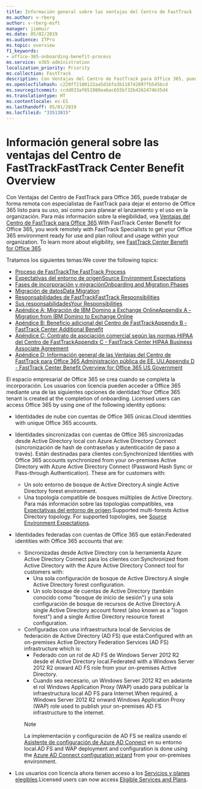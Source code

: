 ```yaml
---
title: Información general sobre las ventajas del Centro de FastTrack
ms.author: v-rberg
author: v-rberg-msft
manager: jimmuir
ms.date: 05/02/2019
ms.audience: ITPro
ms.topic: overview
f1_keywords:
- office-365-onboarding-benefit-process
ms.service: o365-administration
localization_priority: Priority
ms.collection: FastTrack
description: Con Ventajas del Centro de FastTrack para Office 365, puede trabajar de forma remota con especialistas de FastTrack para dejar el entorno de Office 365 listo para su uso, así como para planear el lanzamiento y el uso en la organización. Para más información sobre la elegibilidad, vea Ventajas del Centro de FastTrack para Office 365.
ms.openlocfilehash: c220ff2180122aa5d16fa3b118742897fb545bcd
ms.sourcegitcommit: ccdd833af651980ea6ac655bf32b4262474b35d4
ms.translationtype: HT
ms.contentlocale: es-ES
ms.lasthandoff: 05/01/2019
ms.locfileid: "33513815"
---
```

# <a name="fasttrack-center-benefit-overview"></a><span data-ttu-id="7ed96-104">Información general sobre las ventajas del Centro de FastTrack</span><span class="sxs-lookup"><span data-stu-id="7ed96-104">FastTrack Center Benefit Overview</span></span>

<span data-ttu-id="7ed96-p102">Con Ventajas del Centro de FastTrack para Office 365, puede trabajar de forma remota con especialistas de FastTrack para dejar el entorno de Office 365 listo para su uso, así como para planear el lanzamiento y el uso en la organización. Para más información sobre la elegibilidad, vea [Ventajas del Centro de FastTrack para Office 365](O365-fasttrack-benefit-for-office-365.md).</span><span class="sxs-lookup"><span data-stu-id="7ed96-p102">With FastTrack Center Benefit for Office 365, you work remotely with FastTrack Specialists to get your Office 365 environment ready for use and plan rollout and usage within your organization. To learn more about eligibility, see [FastTrack Center Benefit for Office 365](O365-fasttrack-benefit-for-office-365.md).</span></span>
  
<span data-ttu-id="7ed96-107">Tratamos los siguientes temas:</span><span class="sxs-lookup"><span data-stu-id="7ed96-107">We cover the following topics:</span></span>
- [<span data-ttu-id="7ed96-108">Proceso de FastTrack</span><span class="sxs-lookup"><span data-stu-id="7ed96-108">The FastTrack Process</span></span>](O365-fasttrack-process.md) 
- [<span data-ttu-id="7ed96-109">Expectativas del entorno de origen</span><span class="sxs-lookup"><span data-stu-id="7ed96-109">Source Environment Expectations</span></span>](O365-source-environment-expectations.md)
- [<span data-ttu-id="7ed96-110">Fases de incorporación y migración</span><span class="sxs-lookup"><span data-stu-id="7ed96-110">Onboarding and Migration Phases</span></span>](O365-onboarding-and-migration.md)
- [<span data-ttu-id="7ed96-111">Migración de datos</span><span class="sxs-lookup"><span data-stu-id="7ed96-111">Data Migration</span></span>](O365-data-migration.md)
- [<span data-ttu-id="7ed96-112">Responsabilidades de FastTrack</span><span class="sxs-lookup"><span data-stu-id="7ed96-112">FastTrack Responsibilities</span></span>](O365-fasttrack-responsibilities.md)
- [<span data-ttu-id="7ed96-113">Sus responsabilidades</span><span class="sxs-lookup"><span data-stu-id="7ed96-113">Your Responsibilities</span></span>](O365-your-responsibilities.md) 
- [<span data-ttu-id="7ed96-114">Apéndice A: Migración de IBM Domino a Exchange Online</span><span class="sxs-lookup"><span data-stu-id="7ed96-114">Appendix A - Migration from IBM Domino to Exchange Online</span></span>](O365-from-ibm-domino-to-exchange-online.md)
- [<span data-ttu-id="7ed96-115">Apéndice B: Beneficio adicional del Centro de FastTrack</span><span class="sxs-lookup"><span data-stu-id="7ed96-115">Appendix B - FastTrack Center Additional Benefit</span></span>](O365-fasttrack-additional-benefits.md)
- [<span data-ttu-id="7ed96-116">Apéndice C: Contrato de asociación comercial según las normas HIPAA del Centro de FastTrack</span><span class="sxs-lookup"><span data-stu-id="7ed96-116">Appendix C - FastTrack Center HIPAA Business Associate Agreement</span></span>](O365-hipaa-business-associate-agreement.md)
- [<span data-ttu-id="7ed96-117">Apéndice D: Información general de las Ventajas del Centro de FastTrack para Office 365 Administración pública de EE. UU.</span><span class="sxs-lookup"><span data-stu-id="7ed96-117">Appendix D - FastTrack Center Benefit Overview for Office 365 US Government</span></span>](US-Gov-appendix-overview.md)
    
<span data-ttu-id="7ed96-p103">El espacio empresarial de Office 365 se crea cuando se completa la incorporación. Los usuarios con licencia pueden acceder a Office 365 mediante una de las siguientes opciones de identidad:</span><span class="sxs-lookup"><span data-stu-id="7ed96-p103">Your Office 365 tenant is created at the completion of onboarding. Licensed users can access Office 365 by using one of the following identity options:</span></span>
- <span data-ttu-id="7ed96-120">Identidades de nube con cuentas de Office 365 únicas.</span><span class="sxs-lookup"><span data-stu-id="7ed96-120">Cloud identities with unique Office 365 accounts.</span></span>
- <span data-ttu-id="7ed96-p104">Identidades sincronizadas con cuentas de Office 365 sincronizadas desde Active Directory local con Azure Active Directory Connect (sincronización de hash de contraseñas y autenticación de paso a través). Están destinadas para clientes con:</span><span class="sxs-lookup"><span data-stu-id="7ed96-p104">Synchronized Identities with Office 365 accounts synchronized from your on-premises Active Directory with Azure Active Directory Connect (Password Hash Sync or Pass-through Authentication). These are for customers with:</span></span>
  - <span data-ttu-id="7ed96-123">Un solo entorno de bosque de Active Directory.</span><span class="sxs-lookup"><span data-stu-id="7ed96-123">A single Active Directory forest environment.</span></span>
  - <span data-ttu-id="7ed96-p105">Una topología compatible de bosques múltiples de Active Directory. Para más información sobre las topologías compatibles, vea [Expectativas del entorno de origen](O365-source-environment-expectations.md).</span><span class="sxs-lookup"><span data-stu-id="7ed96-p105">Supported multi-forests Active Directory topology. For supported topologies, see [Source Environment Expectations](O365-source-environment-expectations.md).</span></span>
- <span data-ttu-id="7ed96-126">Identidades federadas con cuentas de Office 365 que están:</span><span class="sxs-lookup"><span data-stu-id="7ed96-126">Federated identities with Office 365 accounts that are:</span></span>
  - <span data-ttu-id="7ed96-127">Sincronizadas desde Active Directory con la herramienta Azure Active Directory Connect para los clientes con:</span><span class="sxs-lookup"><span data-stu-id="7ed96-127">Synchronized from Active Directory with the Azure Active Directory Connect tool for customers with:</span></span>
      - <span data-ttu-id="7ed96-128">Una sola configuración de bosque de Active Directory.</span><span class="sxs-lookup"><span data-stu-id="7ed96-128">A single Active Directory forest configuration.</span></span>
      - <span data-ttu-id="7ed96-129">Un solo bosque de cuentas de Active Directory (también conocido como "bosque de inicio de sesión") y una sola configuración de bosque de recursos de Active Directory.</span><span class="sxs-lookup"><span data-stu-id="7ed96-129">A single Active Directory account forest (also known as a "logon forest") and a single Active Directory resource forest configuration.</span></span>
  - <span data-ttu-id="7ed96-130">Configuradas con una infraestructura local de Servicios de federación de Active Directory (AD FS) que está:</span><span class="sxs-lookup"><span data-stu-id="7ed96-130">Configured with an on-premises Active Directory Federation Services (AD FS) infrastructure which is:</span></span>
      - <span data-ttu-id="7ed96-131">Federado con un rol de AD FS de Windows Server 2012 R2 desde el Active Directory local.</span><span class="sxs-lookup"><span data-stu-id="7ed96-131">Federated with a Windows Server 2012 R2 onward AD FS role from your on-premises Active Directory.</span></span>
      - <span data-ttu-id="7ed96-132">Cuando sea necesario, un Windows Server 2012 R2 en adelante el rol Windows Application Proxy (WAP) usado para publicar la infraestructura local AD FS para Internet.</span><span class="sxs-lookup"><span data-stu-id="7ed96-132">When required, a Windows Server 2012 R2 onward Windows Application Proxy (WAP) role used to publish your on-premises AD FS infrastructure to the internet.</span></span>
    > [!NOTE]
    > <span data-ttu-id="7ed96-133">La implementación y configuración de AD FS se realiza usando el [Asistente de configuración de Azure AD Connect](https://go.microsoft.com/fwlink/?linkid=844794) en su entorno local.</span><span class="sxs-lookup"><span data-stu-id="7ed96-133">AD FS and WAP deployment and configuration is done using the [Azure AD Connect configuration wizard](https://go.microsoft.com/fwlink/?linkid=844794) from your on-premises environment.</span></span> 
  
- <span data-ttu-id="7ed96-134">Los usuarios con licencia ahora tienen acceso a los [Servicios y planes elegibles](M365-eligible-services-and-plans.md).</span><span class="sxs-lookup"><span data-stu-id="7ed96-134">Licensed users can now access [Eligible Services and Plans](M365-eligible-services-and-plans.md).</span></span>
    

 
